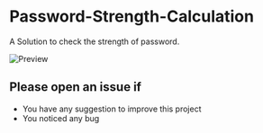 # Password-Strength-Calculation
A Solution to check the strength of password.

![Preview](Assets/demo.gif)

## Please open an issue if
* You have any suggestion to improve this project
* You noticed any bug


